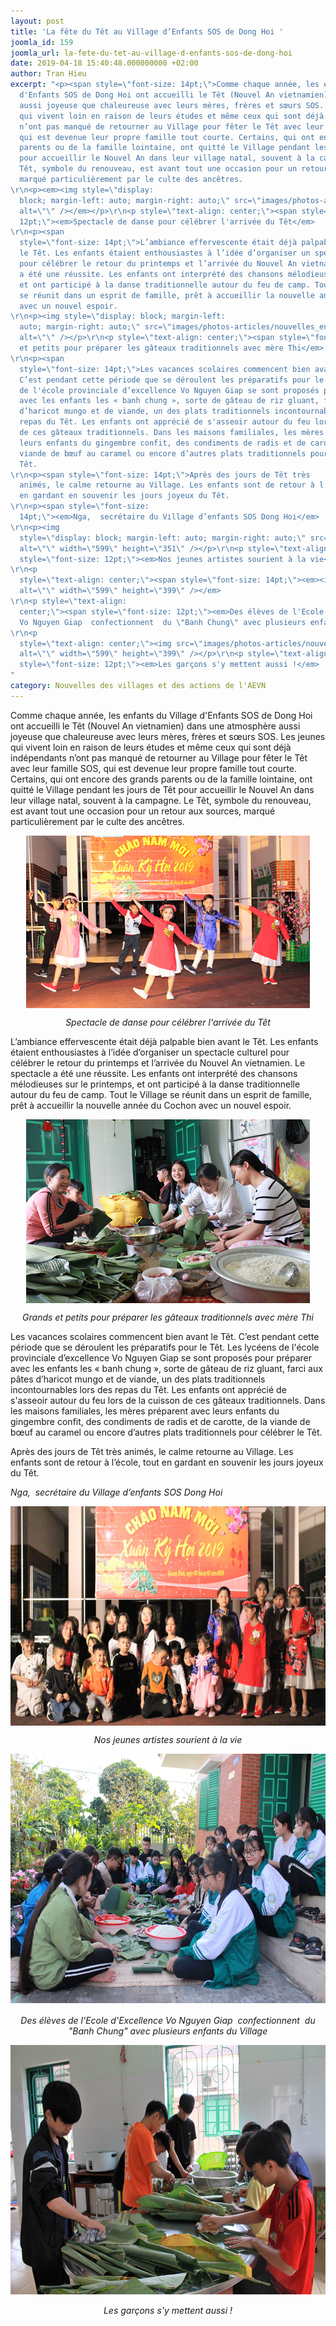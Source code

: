 ```yaml
---
layout: post
title: 'La fête du Têt au Village d’Enfants SOS de Dong Hoi '
joomla_id: 159
joomla_url: la-fete-du-tet-au-village-d-enfants-sos-de-dong-hoi
date: 2019-04-18 15:40:48.000000000 +02:00
author: Tran Hieu
excerpt: "<p><span style=\"font-size: 14pt;\">Comme chaque année, les enfants du Village
  d'Enfants SOS de Dong Hoi ont accueilli le Têt (Nouvel An vietnamien) dans une atmosphère
  aussi joyeuse que chaleureuse avec leurs mères, frères et sœurs SOS. Les jeunes
  qui vivent loin en raison de leurs études et même ceux qui sont déjà indépendants
  n’ont pas manqué de retourner au Village pour fêter le Têt avec leur famille SOS,
  qui est devenue leur propre famille tout courte. Certains, qui ont encore des grands
  parents ou de la famille lointaine, ont quitté le Village pendant les jours de Têt
  pour accueillir le Nouvel An dans leur village natal, souvent à la campagne. Le
  Têt, symbole du renouveau, est avant tout une occasion pour un retour aux sources,
  marqué particulièrement par le culte des ancêtres.
\r\n<p><em><img style=\"display:
  block; margin-left: auto; margin-right: auto;\" src=\"images/photos-articles/nouvelles_enfants/legay/avril2019/DongHoi-1.png\"
  alt=\"\" /></em></p>\r\n<p style=\"text-align: center;\"><span style=\"font-size:
  12pt;\"><em>Spectacle de danse pour célébrer l'arrivée du Têt</em>
\r\n<p><span
  style=\"font-size: 14pt;\">L’ambiance effervescente était déjà palpable bien avant
  le Têt. Les enfants étaient enthousiastes à l’idée d’organiser un spectacle culturel
  pour célébrer le retour du printemps et l’arrivée du Nouvel An vietnamien. Le spectacle
  a été une réussite. Les enfants ont interprété des chansons mélodieuses sur le printemps,
  et ont participé à la danse traditionnelle autour du feu de camp. Tout le Village
  se réunit dans un esprit de famille, prêt à accueillir la nouvelle année du Cochon
  avec un nouvel espoir.
\r\n<p><img style=\"display: block; margin-left:
  auto; margin-right: auto;\" src=\"images/photos-articles/nouvelles_enfants/legay/avril2019/DongHoi-2.png\"
  alt=\"\" /></p>\r\n<p style=\"text-align: center;\"><span style=\"font-size: 12pt;\"><em>Grands
  et petits pour préparer les gâteaux traditionnels avec mère Thi</em>
\r\n<p><span
  style=\"font-size: 14pt;\">Les vacances scolaires commencent bien avant le Têt.
  C’est pendant cette période que se déroulent les préparatifs pour le Têt. Les lycéens
  de l'école provinciale d’excellence Vo Nguyen Giap se sont proposés pour préparer
  avec les enfants les « banh chung », sorte de gâteau de riz gluant, farci aux pâtes
  d’haricot mungo et de viande, un des plats traditionnels incontournables lors des
  repas du Têt. Les enfants ont apprécié de s'asseoir autour du feu lors de la cuisson
  de ces gâteaux traditionnels. Dans les maisons familiales, les mères préparent avec
  leurs enfants du gingembre confit, des condiments de radis et de carotte, de la
  viande de bœuf au caramel ou encore d’autres plats traditionnels pour célébrer le
  Têt.
\r\n<p><span style=\"font-size: 14pt;\">Après des jours de Têt très
  animés, le calme retourne au Village. Les enfants sont de retour à l’école, tout
  en gardant en souvenir les jours joyeux du Têt.
\r\n<p><span style=\"font-size:
  14pt;\"><em>Nga,  secrétaire du Village d’enfants SOS Dong Hoi</em>
\r\n<p><img
  style=\"display: block; margin-left: auto; margin-right: auto;\" src=\"images/photos-articles/nouvelles_enfants/legay/avril2019/DongHoi-3.png\"
  alt=\"\" width=\"599\" height=\"351\" /></p>\r\n<p style=\"text-align: center;\"><span
  style=\"font-size: 12pt;\"><em>Nos jeunes artistes sourient à la vie</em>
\r\n<p
  style=\"text-align: center;\"><span style=\"font-size: 14pt;\"><em><img src=\"images/photos-articles/nouvelles_enfants/legay/avril2019/DongHoi-4.JPG\"
  alt=\"\" width=\"599\" height=\"399\" /></em>
\r\n<p style=\"text-align:
  center;\"><span style=\"font-size: 12pt;\"><em>Des élèves de l'Ecole d'Excellence
  Vo Nguyen Giap  confectionnent  du \"Banh Chung\" avec plusieurs enfants du Village</em>
\r\n<p
  style=\"text-align: center;\"><img src=\"images/photos-articles/nouvelles_enfants/legay/avril2019/DongHoi-5.JPG\"
  alt=\"\" width=\"599\" height=\"399\" /></p>\r\n<p style=\"text-align: center;\"><span
  style=\"font-size: 12pt;\"><em>Les garçons s'y mettent aussi !</em>
"
category: Nouvelles des villages et des actions de l'AEVN
---
```

Comme chaque année, les enfants du Village d'Enfants SOS de Dong Hoi ont accueilli le Têt (Nouvel An vietnamien) dans une atmosphère aussi joyeuse que chaleureuse avec leurs mères, frères et sœurs SOS. Les jeunes qui vivent loin en raison de leurs études et même ceux qui sont déjà indépendants n’ont pas manqué de retourner au Village pour fêter le Têt avec leur famille SOS, qui est devenue leur propre famille tout courte. Certains, qui ont encore des grands parents ou de la famille lointaine, ont quitté le Village pendant les jours de Têt pour accueillir le Nouvel An dans leur village natal, souvent à la campagne. Le Têt, symbole du renouveau, est avant tout une occasion pour un retour aux sources, marqué particulièrement par le culte des ancêtres.

<p><em><img style="display: block; margin-left: auto; margin-right: auto;" src="/assets/images/photos-articles/nouvelles_enfants/legay/avril2019/DongHoi-1.png" alt="" /></em></p>
<p style="text-align: center;"><em>Spectacle de danse pour célébrer l'arrivée du Têt</em>

L’ambiance effervescente était déjà palpable bien avant le Têt. Les enfants étaient enthousiastes à l’idée d’organiser un spectacle culturel pour célébrer le retour du printemps et l’arrivée du Nouvel An vietnamien. Le spectacle a été une réussite. Les enfants ont interprété des chansons mélodieuses sur le printemps, et ont participé à la danse traditionnelle autour du feu de camp. Tout le Village se réunit dans un esprit de famille, prêt à accueillir la nouvelle année du Cochon avec un nouvel espoir.

<p><img style="display: block; margin-left: auto; margin-right: auto;" src="/assets/images/photos-articles/nouvelles_enfants/legay/avril2019/DongHoi-2.png" alt="" /></p>
<p style="text-align: center;"><em>Grands et petits pour préparer les gâteaux traditionnels avec mère Thi</em>

Les vacances scolaires commencent bien avant le Têt. C’est pendant cette période que se déroulent les préparatifs pour le Têt. Les lycéens de l'école provinciale d’excellence Vo Nguyen Giap se sont proposés pour préparer avec les enfants les « banh chung », sorte de gâteau de riz gluant, farci aux pâtes d’haricot mungo et de viande, un des plats traditionnels incontournables lors des repas du Têt. Les enfants ont apprécié de s'asseoir autour du feu lors de la cuisson de ces gâteaux traditionnels. Dans les maisons familiales, les mères préparent avec leurs enfants du gingembre confit, des condiments de radis et de carotte, de la viande de bœuf au caramel ou encore d’autres plats traditionnels pour célébrer le Têt.

Après des jours de Têt très animés, le calme retourne au Village. Les enfants sont de retour à l’école, tout en gardant en souvenir les jours joyeux du Têt.

<em>Nga,  secrétaire du Village d’enfants SOS Dong Hoi</em>

<p><img style="display: block; margin-left: auto; margin-right: auto;" src="/assets/images/photos-articles/nouvelles_enfants/legay/avril2019/DongHoi-3.png" alt="" width="599" height="351" /></p>
<p style="text-align: center;"><em>Nos jeunes artistes sourient à la vie</em>

<p style="text-align: center;"><span style="font-size: 14pt;"><em><img src="/assets/images/photos-articles/nouvelles_enfants/legay/avril2019/DongHoi-4.JPG" alt="" width="599" height="399" /></em>

<p style="text-align: center;"><em>Des élèves de l'Ecole d'Excellence Vo Nguyen Giap  confectionnent  du "Banh Chung" avec plusieurs enfants du Village</em>

<p style="text-align: center;"><img src="/assets/images/photos-articles/nouvelles_enfants/legay/avril2019/DongHoi-5.JPG" alt="" width="599" height="399" /></p>
<p style="text-align: center;"><em>Les garçons s'y mettent aussi !</em>

